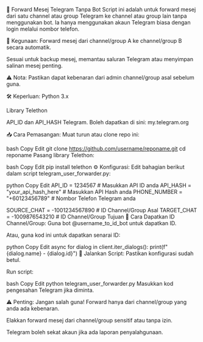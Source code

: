 📢 Forward Mesej Telegram Tanpa Bot
Script ini adalah untuk forward mesej dari satu channel atau group Telegram ke channel atau group lain tanpa menggunakan bot. Ia hanya menggunakan akaun Telegram biasa dengan login melalui nombor telefon.

🎯 Kegunaan:
Forward mesej dari channel/group A ke channel/group B secara automatik.

Sesuai untuk backup mesej, memantau saluran Telegram atau menyimpan salinan mesej penting.

⚠️ Nota: Pastikan dapat kebenaran dari admin channel/group asal sebelum guna.

🛠️ Keperluan:
Python 3.x

Library Telethon

API_ID dan API_HASH Telegram. Boleh dapatkan di sini: my.telegram.org

📥 Cara Pemasangan:
Muat turun atau clone repo ini:

bash
Copy
Edit
git clone https://github.com/username/reponame.git
cd reponame
Pasang library Telethon:

bash
Copy
Edit
pip install telethon
⚙️ Konfigurasi:
Edit bahagian berikut dalam script telegram_user_forwarder.py:

python
Copy
Edit
API_ID = 1234567                # Masukkan API ID anda
API_HASH = "your_api_hash_here"  # Masukkan API Hash anda
PHONE_NUMBER = "+60123456789"    # Nombor Telefon Telegram anda

SOURCE_CHAT = -1001234567890  # ID Channel/Group Asal
TARGET_CHAT = -1009876543210  # ID Channel/Group Tujuan
🔎 Cara Dapatkan ID Channel/Group:
Guna bot @username_to_id_bot untuk dapatkan ID.

Atau, guna kod ini untuk dapatkan senarai ID:

python
Copy
Edit
async for dialog in client.iter_dialogs():
    print(f"{dialog.name} - {dialog.id}")
🚀 Jalankan Script:
Pastikan konfigurasi sudah betul.

Run script:

bash
Copy
Edit
python telegram_user_forwarder.py
Masukkan kod pengesahan Telegram jika diminta.

⚠️ Penting:
Jangan salah guna! Forward hanya dari channel/group yang anda ada kebenaran.

Elakkan forward mesej dari channel/group sensitif atau tanpa izin.

Telegram boleh sekat akaun jika ada laporan penyalahgunaan.

